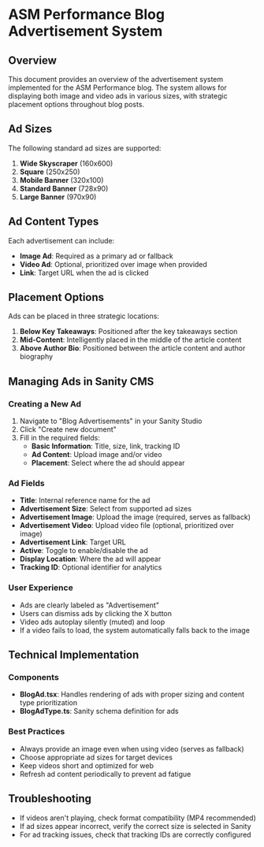 # ASM Performance Blog Advertisement System

## Overview
This document provides an overview of the advertisement system implemented for the ASM Performance blog. The system allows for displaying both image and video ads in various sizes, with strategic placement options throughout blog posts.

## Ad Sizes
The following standard ad sizes are supported:

1. **Wide Skyscraper** (160x600)
2. **Square** (250x250)
3. **Mobile Banner** (320x100)
4. **Standard Banner** (728x90)
5. **Large Banner** (970x90)

## Ad Content Types
Each advertisement can include:

- **Image Ad**: Required as a primary ad or fallback
- **Video Ad**: Optional, prioritized over image when provided
- **Link**: Target URL when the ad is clicked

## Placement Options
Ads can be placed in three strategic locations:

1. **Below Key Takeaways**: Positioned after the key takeaways section
2. **Mid-Content**: Intelligently placed in the middle of the article content
3. **Above Author Bio**: Positioned between the article content and author biography

## Managing Ads in Sanity CMS

### Creating a New Ad
1. Navigate to "Blog Advertisements" in your Sanity Studio
2. Click "Create new document"
3. Fill in the required fields:
   - **Basic Information**: Title, size, link, tracking ID
   - **Ad Content**: Upload image and/or video
   - **Placement**: Select where the ad should appear

### Ad Fields
- **Title**: Internal reference name for the ad
- **Advertisement Size**: Select from supported ad sizes
- **Advertisement Image**: Upload the image (required, serves as fallback)
- **Advertisement Video**: Upload video file (optional, prioritized over image)
- **Advertisement Link**: Target URL
- **Active**: Toggle to enable/disable the ad
- **Display Location**: Where the ad will appear
- **Tracking ID**: Optional identifier for analytics

### User Experience
- Ads are clearly labeled as "Advertisement"
- Users can dismiss ads by clicking the X button
- Video ads autoplay silently (muted) and loop
- If a video fails to load, the system automatically falls back to the image

## Technical Implementation

### Components
- **BlogAd.tsx**: Handles rendering of ads with proper sizing and content type prioritization
- **BlogAdType.ts**: Sanity schema definition for ads

### Best Practices
- Always provide an image even when using video (serves as fallback)
- Choose appropriate ad sizes for target devices
- Keep videos short and optimized for web
- Refresh ad content periodically to prevent ad fatigue

## Troubleshooting
- If videos aren't playing, check format compatibility (MP4 recommended)
- If ad sizes appear incorrect, verify the correct size is selected in Sanity
- For ad tracking issues, check that tracking IDs are correctly configured